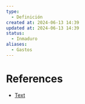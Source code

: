 ```yaml
---
type:
  - Definición
created at: 2024-06-13 14:39 
updated at: 2024-06-13 14:39
status:
  - Inmaduro
aliases:
  - Gastos
---
```



# References

 - [Text](enlace)

